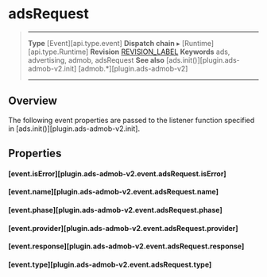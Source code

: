 # adsRequest

> --------------------- ------------------------------------------------------------------------------------------
> __Type__              [Event][api.type.event]
> __Dispatch chain__    &#9656; [Runtime][api.type.Runtime]
> __Revision__          [REVISION_LABEL](REVISION_URL)
> __Keywords__          ads, advertising, admob, adsRequest
> __See also__			[ads.init()][plugin.ads-admob-v2.init]
>						[admob.*][plugin.ads-admob-v2]
> --------------------- ------------------------------------------------------------------------------------------

## Overview

The following event properties are passed to the listener function specified in [ads.init()][plugin.ads-admob-v2.init].


## Properties

#### [event.isError][plugin.ads-admob-v2.event.adsRequest.isError]

#### [event.name][plugin.ads-admob-v2.event.adsRequest.name]

#### [event.phase][plugin.ads-admob-v2.event.adsRequest.phase]

#### [event.provider][plugin.ads-admob-v2.event.adsRequest.provider]

#### [event.response][plugin.ads-admob-v2.event.adsRequest.response]

#### [event.type][plugin.ads-admob-v2.event.adsRequest.type]
